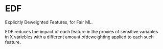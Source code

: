 # EDF
Explicitly Deweighted Features, for Fair ML. 

EDF reduces the impact of each feature in the proxies of sensitive variables in X variebles with a different amount ofdeweighting applied to each such feature.
